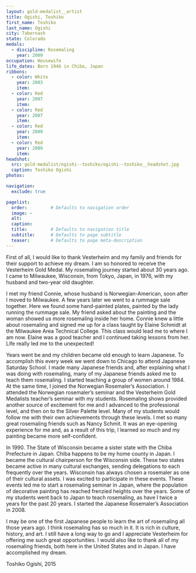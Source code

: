 ```yaml
---
layout: gold-medalist__artist
title: Ogishi, Toshiko
first_name: Toshiko
last_name: Ogishi
city: Tabernash
state: Colorado
medals: 
  - discipline: Rosemaling
    year: 2009
occupation: Housewife
life_dates: Born 1946 in Chiba, Japan
ribbons:
  - color: White
    year: 2003
    item:
  - color: Red
    year: 2007
    item:
  - color: Red
    year: 2007
    item:
  - color: Red 
    year: 2009
    item:
  - color: Red
    year: 2009
    item:
headshot:
  src: gold-medalist/ogishi--toshiko/ogishi--toshiko__headshot.jpg
  caption: Toshiko Ogishi
photos:

navigation:
  exclude: true

pagelist:
  order:         # Defaults to navigation order  
  image: ~
  alt:
  caption:
  title:         # Defaults to navigation title
  subtitle:      # Defaults to page subtitle
  teaser:        # Defaults to page meta-description  
---
```

First of all, I would like to thank Vesterheim and my family and friends for their support to achieve my dream. I am so honored to receive the Vesterheim Gold Medal. My rosemaling journey started about 30 years ago. I came to Milwaukee, Wisconsin, from Tokyo, Japan, in 1976, with my husband and two-year old daughter. 

I met my friend Connie, whose husband is Norwegian-American, soon after I moved to Milwaukee. A few years later we went to a rummage sale together. Here we found some hand-painted plates, painted by the lady running the rummage sale. My friend asked about the painting and the woman showed us more rosemaling inside her home. Connie knew a little about rosemaling and signed me up for a class taught by Elaine Schmidt at the Milwaukee Area Technical College. This class would lead me to where I am now. Elaine was a good teacher and I continued taking lessons from her. Life really led me to the unexpected! 

Years went be and my children became old enough to learn Japanese. To accomplish this every week we went down to Chicago to attend Japanese Saturday School. I made many Japanese friends and, after explaining what I was doing with rosemaling, many of my Japanese friends asked me to teach them rosemaling. I started teaching a group of women around 1984. At the same time, I joined the Norwegian Rosemaler’s Association. I attended the Norwegian rosemaler’s seminar and the Vesterheim Gold Medalists teacher’s seminar with my students. Rosemaling shows provided another source of excitement for me and I advanced to the professional level, and then on to the Silver Palette level. Many of my students would follow me with their own achievements through these levels. I met so many great rosemaling friends such as Nancy Schmit. It was an eye-opening experience for me and, as a result of this trip, I learned so much and my painting became more self-confident. 

In 1990. The State of Wisconsin became a sister state with the Chiba Prefecture in Japan. Chiba happens to be my home county in Japan. I became the cultural chairperson for the Wisconsin side. These two states became active in many cultural exchanges, sending delegations to each frequently over the years. Wisconsin has always chosen a rosemaler as one of their cultural assets. I was excited to participate in these events.
These events led me to start a rosemaling seminar in Japan, where the population of decorative painting has reached frenzied heights over the years. Some of my students went back to Japan to teach rosemaling, as have I twice a years for the past 20 years. I started the Japanese Rosemaler’s Association in 2008.

I may be one of the first Japanese people to learn the art of rosemaling all those years ago. I think rosemaling has so much in it. It is rich in culture, history, and art. I still have a long way to go and I appreciate Vesterheim for offering me such great opportunities. I would also like to thank all of my rosemaling friends, both here in the United States and in Japan. I have accomplished my dream. 

Toshiko Ogishi, 2015